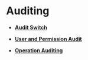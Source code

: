 # Auditing<a name="EN-US_TOPIC_0251900972"></a>

-   **[Audit Switch](audit-switch.md)**  

-   **[User and Permission Audit](user-and-permission-audit.md)**  

-   **[Operation Auditing](operation-auditing.md)**  


